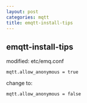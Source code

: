 ```yaml
---
layout: post
categories: mqtt
title: emqtt-install-tips
---
```

## emqtt-install-tips

modified:  etc/emq.conf

`mqtt.allow_anonymous = true`

change to:

`mqtt.allow_anonymous = false`
